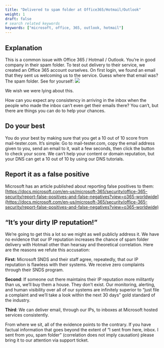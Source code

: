 ```yaml
---
title: "Delivered to spam folder at Office365/Hotmail/Outlook"
weight: 1
draft: false
# search related keywords
keywords: ["microsoft, office, 365, outlook, hotmail"]
---
```


## Explanation
This is a common issue with Office 365 / Hotmail / Outlook. You’re in good company in their spam folder. To test out delivery to their service, we created an Office 365 account ourselves. On first login, we found an email that they sent us welcoming us to the service. Guess where that email was? The spam folder. See for yourself:
![](https://mxrouteprod.b-cdn.net/wp-content/uploads/2020/09/EbV7_sMWAAA1q7O-980x552.jpeg)

We wish we were lying about this.

How can you expect any consistency in arriving in the inbox when the people who made the inbox can’t even get their emails there? You can’t, but there are things you can do to help your chances.

## Do your best
You do your best by making sure that you get a 10 out of 10 score from mail-tester.com. It’s simple: Go to mail-tester.com, copy the email address given to you, send an email to it, wait a few seconds, then click the button to check your score. We can’t help your content or domain reputation, but your DNS can get a 10 out of 10 by using our DNS tutorials.

## Report it as a false positive
Microsoft has an article published about reporting false positives to them:  
[https://docs.microsoft.com/en-us/microsoft-365/security/office-365-security/report-false-positives-and-false-negatives?view=o365-worldwide](https://docs.microsoft.com/en-us/microsoft-365/security/office-365-security/report-false-positives-and-false-negatives?view=o365-worldwide)

## “It’s your dirty IP reputation!”
We’re going to get this a lot so we might as well publicly address it. We have no evidence that our IP reputation increases the chance of spam folder delivery with Hotmail other than hearsay and theoretical correlation. Here are the reasons we refute this accusation:

**First**: Microsoft SNDS and their staff agree, repeatedly, that our IP reputation is flawless with their systems. We receive zero complaints through their SNDS program.

**Second**: If someone out there maintains their IP reputation more militantly than us, we’ll buy them a house. They don’t exist. Our monitoring, alerting, and human visibility over all of our systems are infinitely superior to “just file a complaint and we’ll take a look within the next 30 days” gold standard of the industry.

**Third**: We can deliver email, through our IPs, to inboxes at Microsoft hosted services consistently.

From where we sit, all of the evidence points to the contrary. If you have factual information that goes beyond the extent of “I sent from here, inbox. I sent from you, spam folder” (correlation does not imply causation) please bring it to our attention via support ticket.
